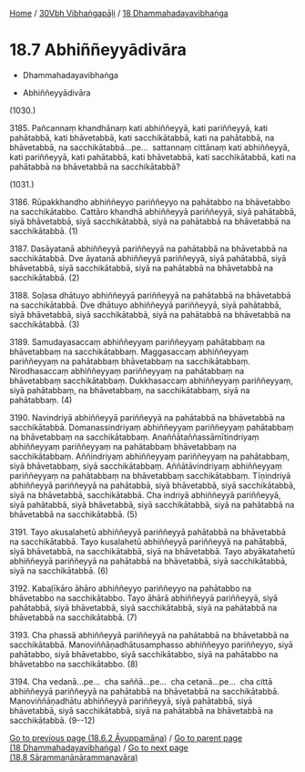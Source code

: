 
[Home](/) / [30Vbh Vibhaṅgapāḷi](../../30Vbh.md) / [18 Dhammahadayavibhaṅga](../18.md)

# 18.7 Abhiññeyyādivāra

* Dhammahadayavibhaṅga

* Abhiññeyyādivāra

(1030.)

3185\. Pañcannaṃ khandhānaṃ kati abhiññeyyā, kati pariññeyyā, kati pahātabbā, kati bhāvetabbā, kati sacchikātabbā, kati na pahātabbā, na bhāvetabbā, na sacchikātabbā…pe…  sattannaṃ cittānaṃ kati abhiññeyyā, kati pariññeyyā, kati pahātabbā, kati bhāvetabbā, kati sacchikātabbā, kati na pahātabbā na bhāvetabbā na sacchikātabbā?

(1031.)

3186\. Rūpakkhandho abhiññeyyo pariññeyyo na pahātabbo na bhāvetabbo na sacchikātabbo. Cattāro khandhā abhiññeyyā pariññeyyā, siyā pahātabbā, siyā bhāvetabbā, siyā sacchikātabbā, siyā na pahātabbā na bhāvetabbā na sacchikātabbā. (1)

3187\. Dasāyatanā abhiññeyyā pariññeyyā na pahātabbā na bhāvetabbā na sacchikātabbā. Dve āyatanā abhiññeyyā pariññeyyā, siyā pahātabbā, siyā bhāvetabbā, siyā sacchikātabbā, siyā na pahātabbā na bhāvetabbā na sacchikātabbā. (2)

3188\. Soḷasa dhātuyo abhiññeyyā pariññeyyā na pahātabbā na bhāvetabbā na sacchikātabbā. Dve dhātuyo abhiññeyyā pariññeyyā, siyā pahātabbā, siyā bhāvetabbā, siyā sacchikātabbā, siyā na pahātabbā na bhāvetabbā na sacchikātabbā. (3)

3189\. Samudayasaccaṃ abhiññeyyaṃ pariññeyyaṃ pahātabbaṃ na bhāvetabbaṃ na sacchikātabbaṃ. Maggasaccaṃ abhiññeyyaṃ pariññeyyaṃ na pahātabbaṃ bhāvetabbaṃ na sacchikātabbaṃ. Nirodhasaccaṃ abhiññeyyaṃ pariññeyyaṃ na pahātabbaṃ na bhāvetabbaṃ sacchikātabbaṃ. Dukkhasaccaṃ abhiññeyyaṃ pariññeyyaṃ, siyā pahātabbaṃ, na bhāvetabbaṃ, na sacchikātabbaṃ, siyā na pahātabbaṃ. (4)

3190\. Navindriyā abhiññeyyā pariññeyyā na pahātabbā na bhāvetabbā na sacchikātabbā. Domanassindriyaṃ abhiññeyyaṃ pariññeyyaṃ pahātabbaṃ na bhāvetabbaṃ na sacchikātabbaṃ. Anaññātaññassāmītindriyaṃ abhiññeyyaṃ pariññeyyaṃ na pahātabbaṃ bhāvetabbaṃ na sacchikātabbaṃ. Aññindriyaṃ abhiññeyyaṃ pariññeyyaṃ na pahātabbaṃ, siyā bhāvetabbaṃ, siyā sacchikātabbaṃ. Aññātāvindriyaṃ abhiññeyyaṃ pariññeyyaṃ na pahātabbaṃ na bhāvetabbaṃ sacchikātabbaṃ. Tīṇindriyā abhiññeyyā pariññeyyā na pahātabbā, siyā bhāvetabbā, siyā sacchikātabbā, siyā na bhāvetabbā, sacchikātabbā. Cha indriyā abhiññeyyā pariññeyyā, siyā pahātabbā, siyā bhāvetabbā, siyā sacchikātabbā, siyā na pahātabbā na bhāvetabbā na sacchikātabbā. (5)

3191\. Tayo akusalahetū abhiññeyyā pariññeyyā pahātabbā na bhāvetabbā na sacchikātabbā. Tayo kusalahetū abhiññeyyā pariññeyyā na pahātabbā, siyā bhāvetabbā, na sacchikātabbā, siyā na bhāvetabbā. Tayo abyākatahetū abhiññeyyā pariññeyyā na pahātabbā na bhāvetabbā, siyā sacchikātabbā, siyā na sacchikātabbā. (6)

3192\. Kabaḷīkāro āhāro abhiññeyyo pariññeyyo na pahātabbo na bhāvetabbo na sacchikātabbo. Tayo āhārā abhiññeyyā pariññeyyā, siyā pahātabbā, siyā bhāvetabbā, siyā sacchikātabbā, siyā na pahātabbā na bhāvetabbā na sacchikātabbā. (7)

3193\. Cha phassā abhiññeyyā pariññeyyā na pahātabbā na bhāvetabbā na sacchikātabbā. Manoviññāṇadhātusamphasso abhiññeyyo pariññeyyo, siyā pahātabbo, siyā bhāvetabbo, siyā sacchikātabbo, siyā na pahātabbo na bhāvetabbo na sacchikātabbo. (8)

3194\. Cha vedanā…pe…  cha saññā…pe…  cha cetanā…pe…  cha cittā abhiññeyyā pariññeyyā na pahātabbā na bhāvetabbā na sacchikātabbā. Manoviññāṇadhātu abhiññeyyā pariññeyyā, siyā pahātabbā, siyā bhāvetabbā, siyā sacchikātabbā, siyā na pahātabbā na bhāvetabbā na sacchikātabbā. (9--12)

[Go to previous page (18.6.2 Āyuppamāṇa)](18.6/18.6.2.md) / [Go to parent page (18 Dhammahadayavibhaṅga)](../18.md) / [Go to next page (18.8 Sārammaṇānārammaṇavāra)](18.8.md)


